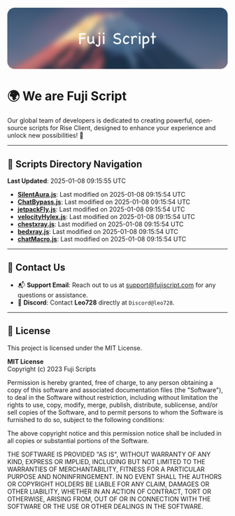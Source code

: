 ![Banner](.github/b.webp)

# 🌍 **We are Fuji Script**

Our global team of developers is dedicated to creating powerful, open-source scripts for Rise Client, designed to enhance your experience and unlock new possibilities! 🌟

---
<!-- SCRIPTS_NAVIGATION_START -->
## 📂 **Scripts Directory Navigation**

**Last Updated**: 2025-01-08 09:15:55 UTC

- **[SilentAura.js](scripts/SilentAura.js)**: Last modified on 2025-01-08 09:15:54 UTC
- **[ChatBypass.js](scripts/ChatBypass.js)**: Last modified on 2025-01-08 09:15:54 UTC
- **[jetpackFly.js](scripts/jetpackFly.js)**: Last modified on 2025-01-08 09:15:54 UTC
- **[velocityHylex.js](scripts/velocityHylex.js)**: Last modified on 2025-01-08 09:15:54 UTC
- **[chestxray.js](scripts/chestxray.js)**: Last modified on 2025-01-08 09:15:54 UTC
- **[bedxray.js](scripts/bedxray.js)**: Last modified on 2025-01-08 09:15:54 UTC
- **[chatMacro.js](scripts/chatMacro.js)**: Last modified on 2025-01-08 09:15:54 UTC

<!-- SCRIPTS_NAVIGATION_END -->

---

## 💬 **Contact Us**  
- 📬 **Support Email**: Reach out to us at [support@fujiscript.com](mailto:support@fujiscript.com) for any questions or assistance.  
- 💬 **Discord**: Contact **Leo728** directly at `Discord@leo728`.

---

## 📜 **License**

This project is licensed under the MIT License.  

**MIT License**  
Copyright (c) 2023 Fuji Scripts  

Permission is hereby granted, free of charge, to any person obtaining a copy of this software and associated documentation files (the "Software"), to deal in the Software without restriction, including without limitation the rights to use, copy, modify, merge, publish, distribute, sublicense, and/or sell copies of the Software, and to permit persons to whom the Software is furnished to do so, subject to the following conditions:  

The above copyright notice and this permission notice shall be included in all copies or substantial portions of the Software.  

THE SOFTWARE IS PROVIDED "AS IS", WITHOUT WARRANTY OF ANY KIND, EXPRESS OR IMPLIED, INCLUDING BUT NOT LIMITED TO THE WARRANTIES OF MERCHANTABILITY, FITNESS FOR A PARTICULAR PURPOSE AND NONINFRINGEMENT. IN NO EVENT SHALL THE AUTHORS OR COPYRIGHT HOLDERS BE LIABLE FOR ANY CLAIM, DAMAGES OR OTHER LIABILITY, WHETHER IN AN ACTION OF CONTRACT, TORT OR OTHERWISE, ARISING FROM, OUT OF OR IN CONNECTION WITH THE SOFTWARE OR THE USE OR OTHER DEALINGS IN THE SOFTWARE.  
